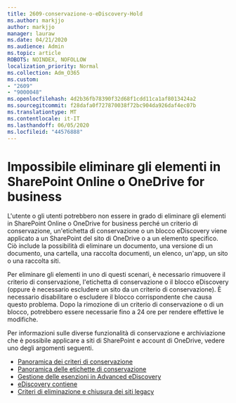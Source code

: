```yaml
---
title: 2609-conservazione-o-eDiscovery-Hold
ms.author: markjjo
author: markjjo
manager: lauraw
ms.date: 04/21/2020
ms.audience: Admin
ms.topic: article
ROBOTS: NOINDEX, NOFOLLOW
localization_priority: Normal
ms.collection: Adm_O365
ms.custom:
- "2609"
- "9000048"
ms.openlocfilehash: 4d2b36fb78390f32d68f1cdd11ca1af8013424a2
ms.sourcegitcommit: f28dafa0f727870038f72bc904da926daf4ec07b
ms.translationtype: MT
ms.contentlocale: it-IT
ms.lasthandoff: 06/05/2020
ms.locfileid: "44576888"
---
```

# <a name="unable-to-delete-items-in-sharepoint-online-or-onedrive-for-business"></a>Impossibile eliminare gli elementi in SharePoint Online o OneDrive for business

L'utente o gli utenti potrebbero non essere in grado di eliminare gli elementi in SharePoint Online o OneDrive for business perché un criterio di conservazione, un'etichetta di conservazione o un blocco eDiscovery viene applicato a un SharePoint del sito di OneDrive o a un elemento specifico. Ciò include la possibilità di eliminare un documento, una versione di un documento, una cartella, una raccolta documenti, un elenco, un'app, un sito o una raccolta siti. 

Per eliminare gli elementi in uno di questi scenari, è necessario rimuovere il criterio di conservazione, l'etichetta di conservazione o il blocco eDiscovery (oppure è necessario escludere un sito da un criterio di conservazione). È necessario disabilitare o escludere il blocco corrispondente che causa questo problema. Dopo la rimozione di un criterio di conservazione o di un blocco, potrebbero essere necessarie fino a 24 ore per rendere effettive le modifiche. 

Per informazioni sulle diverse funzionalità di conservazione e archiviazione che è possibile applicare a siti di SharePoint e account di OneDrive, vedere uno degli argomenti seguenti.

- [Panoramica dei criteri di conservazione](https://docs.microsoft.com/microsoft-365/compliance/retention-policies)
- [Panoramica delle etichette di conservazione](https://docs.microsoft.com/microsoft-365/compliance/labels)
- [Gestione delle esenzioni in Advanced eDiscovery](https://docs.microsoft.com/microsoft-365/compliance/managing-holds)
- [eDiscovery contiene](https://docs.microsoft.com/microsoft-365/compliance/ediscovery-cases#step-4-place-content-locations-on-hold)
- [Criteri di eliminazione e chiusura dei siti legacy](https://support.office.com/article/Use-policies-for-site-closure-and-deletion-A8280D82-27FD-48C5-9ADF-8A5431208BA5)